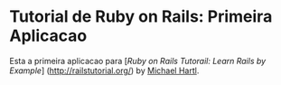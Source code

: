 # Tutorial de Ruby on Rails: Primeira Aplicacao

Esta a primeira aplicacao para
[*Ruby on Rails Tutorail: Learn Rails by Example*] (http://railstutorial.org/)
by [Michael Hartl](http://michaelhartl.com).
